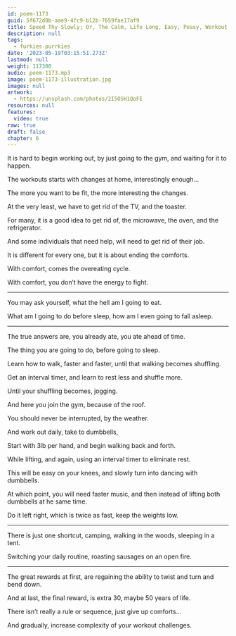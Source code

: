 ```yaml
---
id: poem-1173
guid: 5f672d0b-aae9-4fc9-b12b-7659fae17af9
title: Speed Thy Slowly; Or, The Calm, Life Long, Easy, Peasy, Workout
description: null
tags:
  - furkies-purrkies
date: '2023-05-19T03:15:51.273Z'
lastmod: null
weight: 117300
audio: poem-1173.mp3
image: poem-1173-illustration.jpg
images: null
artwork:
  - https://unsplash.com/photos/2I5OSH1QoFE
resources: null
features:
  video: true
raw: true
draft: false
chapter: 6
---
```


It is hard to begin working out,
by just going to the gym, and waiting for it to happen.

The workouts starts with changes at home,
interestingly enough…

The more you want to be fit,
the more interesting the changes.

At the very least,
we have to get rid of the TV, and the toaster.

For many, it is a good idea to get rid of,
the microwave, the oven, and the refrigerator.

And some individuals that need help,
will need to get rid of their job.

It is different for every one,
but it is about ending the comforts.

With comfort,
comes the overeating cycle.

With comfort,
you don’t have the energy to fight.

---

You may ask yourself,
what the hell am I going to eat.

What am I going to do before sleep,
how am I even going to fall asleep.

---

The true answers are,
you already ate, you ate ahead of time.

The thing you are going to do,
before going to sleep.

Learn how to walk, faster and faster,
until that walking becomes shuffling.

Get an interval timer,
and learn to rest less and shuffle more.

Until your shuffling becomes,
jogging.

And here you join the gym,
because of the roof.

You should never be interrupted,
by the weather.

And work out daily,
take to dumbbells,

Start with 3lb per hand,
and begin walking back and forth.

While lifting, and again,
using an interval timer to eliminate rest.

This will be easy on your knees,
and slowly turn into dancing with dumbbells.

At which point, you will need faster music,
and then instead of lifting both dumbbells at he same time.

Do it left right, which is twice as fast,
keep the weights low.

---

There is just one shortcut, camping,
walking in the woods, sleeping in a tent.

Switching your daily routine,
roasting sausages on an open fire.

---

The great rewards at first,
are regaining the ability to twist and turn and bend down.

And at last, the final reward,
is extra 30, maybe 50 years of life.

There isn’t really a rule or sequence,
just give up comforts…

And gradually,
increase complexity of your workout challenges.

